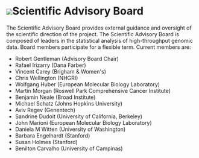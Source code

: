 # ![](/images/icons/magnifier.gif)Scientific Advisory Board

The Scientific Advisory Board provides external guidance and oversight
of the scientific direction of the project. The Scientific Advisory
Board is composed of leaders in the statistical analysis of
high-throughput genomic data. Board members participate for a flexible
term. Current members are:

* Robert Gentleman (Advisory Board Chair)
* Rafael Irizarry (Dana Farber)
* Vincent Carey (Brigham &amp; Women's)
* Chris Wellington (NHGRI)
* Wolfgang Huber (European Molecular Biology Laboratory)
* Martin Morgan (Roswell Park Comprehensive Cancer Institute)
* Benjamin Neale (Broad Institute)
* Michael Schatz (Johns Hopkins University)
* Aviv Regev (Genentech)
* Sandrine Dudoit (University of California, Berkeley)
* John Marioni (European Molecular Biology Laboratory)
* Daniela M Witten (University of Washington)
* Barbara Engelhardt (Stanford)
* Susan Holmes (Stanford)
* Benilton Carvalho (University of Campinas)